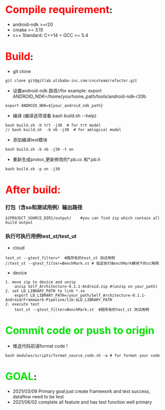 # <font size=6 color=red>Compile requirement</font>:
-  android-ndk >=r20
-  cmake >= 3.15
-  c++ Standard: C++14
=  GCC >= 5.4

# <font size=6 color=red>Build</font>:
  - git clone
```
git clone git@gitlab.alibaba-inc.com:cncvteam/refactor.git
```

  - 设置android-ndk 路径//for example: export ANDROID_NDK=/home/yourhome_path/tools/android-ndk-r20b
```
export ANDROID_NDK=${your_android_ndk_path}
```

  - 编译 (编译选项请看 bash build.sh --help)
```
bash build.sh -b trt -j30  # for trt model
// bash build.sh  -b nb -j30  # for amlogical model
```

  - 添加编译test模块
```
bash build.sh -b nb -j30 -t on 
```

  - 重新生成protoc,更新修改的*.pb.cc 和*.pb.h
  ```
bash build.sh -p on -j30 
  ```


# <font size=6 color=red>After build:</font>

  ### <font size=3>打包（含so和测试用例）输出路径</font>
  ```
${PROJECT_SOURCE_DIR}/output/    #you can find zip which contain all build output
  ```
  
  ### <font size=3>执行可执行用例test_st/test_ut</font>
  - cloud 
```
test_st --gtest_filter=*  #跑所有的test_st 测试用例
//test_st --gtest_filter=BenchMark.st # 指定执行BenchMark模块下的st用例
  ```  
  - device
```
1. move zip to device and unzip
    unzip Self_Architecture-0.1.1-Android.zip #(unzip on your_path) 
2. set LD_LIBRARY_PATH to link *.so
    export LD_LIBRARY_PATH=/your_path/Self_Architecture-0.1.1-Android/Framework-Pipeline/lib:$LD_LIBRARY_PATH
2. execute test
    test_st --gtest_filter=BenchMark.st  #跑所有的test_st 测试用例
```


# <font size=6 color=grenn>Commit code or push to origin</font>
   - 推送代码前请format code !
   ```
bash modules/scripts/format_source_code.sh -a # for format your code
   ```

# <font size=6 color=grenn>GOAL</font>: 
  - 2021/03/09 Primary goal:just create framework and test success, dataflow need to be test  
  - 2021/06/02 complele all feature and has test function well primary
